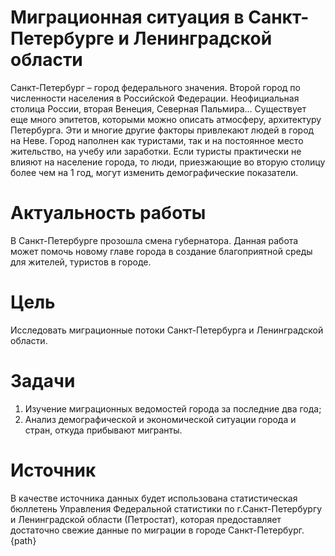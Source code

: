 # Миграционная ситуация в Санкт-Петербурге и Ленинградской области
Санкт-Петербург – город федерального значения. Второй город по численности населения в Российской Федерации. Неофициальная столица России, вторая Венеция, Северная Пальмира… Существует еще много эпитетов, которыми можно описать атмосферу, архитектуру Петербурга. Эти и многие другие факторы привлекают людей в город на Неве. Город наполнен как туристами, так и на постоянное место жительство, на учебу или заработки. Если туристы практически не влияют на население города, то люди, приезжающие во вторую столицу более чем на 1 год, могут изменить демографические показатели.
# Актуальность работы
В Санкт-Петербурге прозошла смена губернатора. Данная  работа может помочь новому главе города в создание благоприятной среды для жителей, туристов в городе.
# Цель
Исследовать миграционные потоки Санкт-Петербурга и Ленинградской области. 
# Задачи
1)	Изучение миграционных ведомостей города за последние два года;
2)	Анализ демографической и экономической ситуации города и стран, откуда прибывают мигранты.
# Источник
В качестве источника данных будет использована статистическая бюллетень Управления Федеральной статистики по г.Санкт-Петербургу и Ленинградской области (Петростат), которая предоставляет достаточно свежие данные по миграции в городе Санкт-Петербург. 
{path} 
#
#
